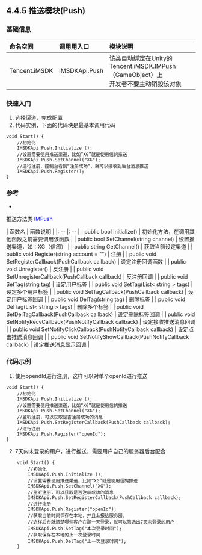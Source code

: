## 4.4.5 推送模块(Push)

### 基础信息

|命名空间|调用用入口|模块说明|
|:--|:--|:--|
|Tencent.iMSDK|IMSDKApi.Push|该类自动绑定在Unity的Tencent.iMSDK.IMPush（GameObject）上<br> 开发者不要主动销毁该对象|

### 快速入门

1.  [选择渠道，完成配置](../../Channel/README.md)
2.  代码实例，下面的代码块是最基本调用代码

```
void Start() {
    //初始化
    IMSDKApi.Push.Initialize ();
    //设置需要使用推送渠道，比如“XG”就是使用信鸽推送
    IMSDKApi.Push.SetChannel("XG");
    //进行注册，控制台看到“注册成功”，就可以接收到后台消息推送
    IMSDKApi.Push.Register();
}
```

### 参考

* 
推送方法类 <font color=blue>IMPush</font>

| 函数名 | 函数说明 |
|: -- |: -- |
| public bool Initialize() | 初始化方法，在调用其他函数之前需要调用该函数 |
| public bool SetChannel(string channel) | 设置推送渠道，如：XG（信鸽） |
| public string GetChannel() | 获取当前设定渠道 |
| public void Register(string account = "") | 注册 |
| public void SetRegisterCallback(PushCallback callback) | 设定注册回调函数 |
| public void Unregister() | 反注册 |
| public void SetUnregisterCallback(PushCallback callback) | 反注册回调 |
| public void SetTag(string tag) | 设定用户标签 |
| public void SetTag(List< string > tags) | 设定多个用户标签 |
| public void SetTagCallback(PushCallback callback) | 设定用户标签回调 |
| public void DelTag(string tag) | 删除标签 |
| public void DelTag(List< string > tags) | 删除多个标签 |
| public void SetDelTagCallback(PushCallback callback) | 设定删除标签回调 |
| public void SetNotifyRecvCallback(PushNotifyCallback callback) | 设定接收推送消息回调 |
| public void SetNotifyClickCallback(PushNotifyCallback callback) | 设定点击推送消息回调 |
| public void SetNotifyShowCallback(PushNotifyCallback callback) | 设定推送消息显示回调 |


### 代码示例
1. 使用opendId进行注册，这样可以对单个openId进行推送

```
void Start() {
    //初始化
    IMSDKApi.Push.Initialize ();
    //设置需要使用推送渠道，比如“XG”就是使用信鸽推送
    IMSDKApi.Push.SetChannel("XG");
    //监听注册，可以获取是否注册成功的消息
    IMSDKApi.Push.SetRegisterCallback(PushCallback callback);
    //进行注册
    IMSDKApi.Push.Register("openId");
}
```

2. 7天内未登录的用户，进行推送，需要用户自己的服务器后台配合

```
	void Start() {
        //初始化
		IMSDKApi.Push.Initialize ();
        //设置需要使用推送渠道，比如“XG”就是使用信鸽推送
		IMSDKApi.Push.SetChannel("XG");
        //监听注册，可以获取是否注册成功的消息
        IMSDKApi.Push.SetRegisterCallback(PushCallback callback);
        //进行注册
		IMSDKApi.Push.Register("openId");
        //获取当前时间保存在本地，并且上报给服务器。
        //这样后台就清楚哪些客户在那一天登录，就可以筛选出7天未登录的用户
        IMSDKApi.Push.SetTag("本次登录时间");
        //获取保存在本地的上一次登录时间
        IMSDKApi.Push.DelTag("上一次登录时间");
	}
```



